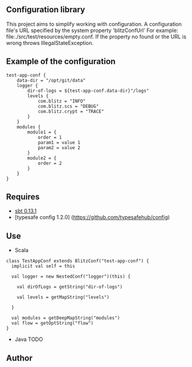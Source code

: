 Configuration library
----------------------
This project aims to simplify working with configuration.
A configuration file's URL specified by the system property 'blitzConfUrl'
For example: file:./src/test/resources/empty.conf.
If the property no found or the URL is wrong throws IllegalStateException.

Example of the configuration
----------------------------
```
test-app-conf {
    data-dir = "/opt/git/data"
    logger {
        dir-of-logs = ${test-app-conf.data-dir}"/logs"
        levels {
            com.blitz = "INFO"
            com.blitz.scs = "DEBUG"
            com.blitz.crypt = "TRACE"
        }
    }
    modules {
        module1 = {
            order = 1
            param1 = value 1
            param2 = value 2
        }
        module2 = {
            order = 2
        }
    }
}
```

Requires
---------------
* [sbt 0.13.1](http://www.scala-sbt.org/)
* [typesafe config 1.2.0] (https://github.com/typesafehub/config)

Use
---------------
* Scala
```
class TestAppConf extends BlitzConf("test-app-conf") {
  implicit val self = this

  val logger = new NestedConf("logger")(this) {

    val dirOfLogs = getString("dir-of-logs")

    val levels = getMapString("levels")

  }

  val modules = getDeepMapString("modules")
  val flow = getOptString("flow")
}
```
* Java
TODO

Author
--------------------


